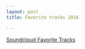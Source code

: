 ```yaml
---
layout: post
title: Favorite tracks 2016

---
```


[Soundcloud Favorite Tracks](https://soundcloud.com/brakeless/sets/best2016)

<amp-img width="2732" height="2048" layout="responsive" src="{{ site.baseurl }}/assets/images/2016-12-24-favorite-tracks.jpg"></amp-img>